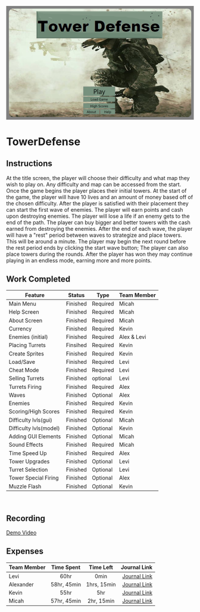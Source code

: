 ![](https://github.com/TheCombOvers/TowerDefense/blob/master/mainMenu.png)

# TowerDefense

## Instructions

At the title screen, the player will choose their difficulty and what map they wish to play on.
Any difficulty and map can be accessed from the start.
Once the game begins the player places their initial towers.
At the start of the game, the player will have 10 lives and an amount of money based off of the chosen difficulty.
After the player is satisfied with their placement they can start the first wave of enemies.
The player will earn points and cash upon destroying enemies.
The player will lose a life if an enemy gets to the end of the path.
The player can buy bigger and better towers with the cash earned from destroying the enemies.
After the end of each wave, the player will have a "rest" period between waves to strategize and place towers. This will be around a minute.
The player may begin the next round before the rest period ends by clicking the start wave button;
The player can also place towers during the rounds.
After the player has won they may continue playing in an endless mode, earning more and more points.

## Work Completed

| Feature | Status | Type |  Team Member |
|---|---|---|---|
| Main Menu | Finished | Required | Micah |
| Help Screen | Finished | Required | Micah |
| About Screen | Finished | Required | Micah |
| Currency | Finished  | Required | Kevin |
| Enemies (initial) | Finished | Required | Alex & Levi|
| Placing Turrets | Finsihed| Required | Kevin |
| Create Sprites | Finished | Required | Kevin |
| Load/Save | Finished | Required | Levi |
| Cheat Mode | Finished | Required | Levi |
| Selling Turrets | Finished | optional | Levi |
| Turrets Firing | Finished | Required | Alex |
| Waves | Finished| Optional | Alex |
| Enemies | Finished | Required | Kevin |
| Scoring/High Scores | Finished | Required | Kevin | 
| Difficulty lvls(gui) | Finished| Optional | Micah |
| Difficulty lvls(model) | Finished| Optional | Kevin |
| Adding GUI Elements | Finished| Optional | Micah | 
| Sound Effects| Finished | Required| Micah |
| Time Speed Up | Finished | Required | Alex |  
| Tower Upgrades | Finished | Optional | Levi |
| Turret Selection | Finished | Optional | Levi | 
| Tower Special Firing | Finished | Optional| Alex |
| Muzzle Flash | Finished | Optional | Kevin |
<br>

## Recording

[Demo Video](https://bju-my.sharepoint.com/:v:/g/personal/ayerk481_students_bju_edu/EbE4hqDWbIJOm2wF4i1aTOQBdLTEMq7LnUYyR9EzuT8YfA?email=Sschaub%40bju.edu&e=g83zL4)

## Expenses
| Team Member | Time Spent | Time Left | Journal Link |
|-------------|:----------:|:---------:|-------------:|
|Levi|60hr|0min|[Journal Link](https://github.com/TheCombOvers/TowerDefense/wiki/LeviJournal)|
|Alexander|58hr, 45min|1hrs, 15min|[Journal Link](https://github.com/TheCombOvers/TowerDefense/wiki/YerkesJournal)|
|Kevin|55hr|5hr|[Journal Link](https://github.com/TheCombOvers/TowerDefense/wiki/HansenJournal)|
|Micah|57hr, 45min|2hr, 15min|[Journal Link](https://github.com/TheCombOvers/TowerDefense/wiki/Micah-Journal)|
